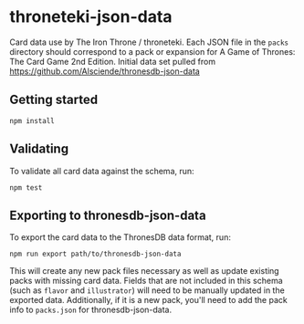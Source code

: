 # throneteki-json-data

Card data use by The Iron Throne / throneteki. Each JSON file in the `packs` directory should correspond to a pack or expansion for A Game of Thrones: The Card Game 2nd Edition. Initial data set pulled from https://github.com/Alsciende/thronesdb-json-data

## Getting started

```
npm install
```

## Validating

To validate all card data against the schema, run:

```
npm test
```

## Exporting to thronesdb-json-data

To export the card data to the ThronesDB data format, run:
```
npm run export path/to/thronesdb-json-data
```

This will create any new pack files necessary as well as update existing packs with missing card data. Fields that are not included in this schema (such as `flavor` and `illustrator`) will need to be manually updated in the exported data. Additionally, if it is a new pack, you'll need to add the pack info to `packs.json` for thronesdb-json-data.
